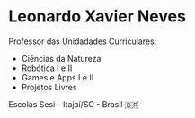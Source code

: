 # Leonardo Xavier Neves

Professor das Unidadades Curriculares:

* Ciências da Natureza
* Robótica I e II
* Games e Apps I e II
* Projetos Livres

Escolas Sesi - Itajaí/SC - Brasil 🇧🇷

<!--
**lxneves-official/lxneves-official** is a ✨ _special_ ✨ repository because its `README.md` (this file) appears on your GitHub profile.

Here are some ideas to get you started:

- 🔭 I’m currently working on ...
- 🌱 I’m currently learning ...
- 👯 I’m looking to collaborate on ...
- 🤔 I’m looking for help with ...
- 💬 Ask me about ...
- 📫 How to reach me: ...
- 😄 Pronouns: ...
- ⚡ Fun fact: ...
-->
